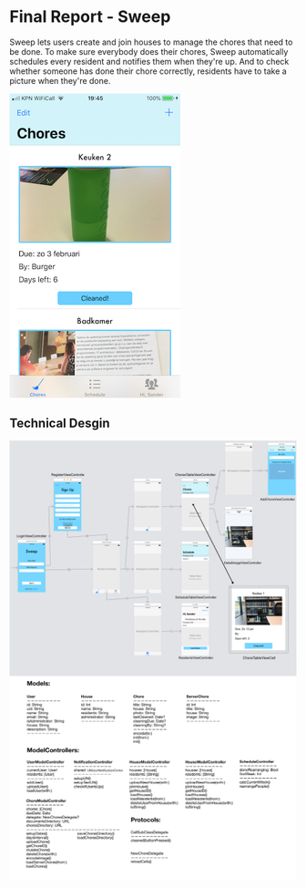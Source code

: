# Final Report - Sweep

Sweep lets users create and join houses to manage the chores that need to be done. To make sure everybody does their chores, Sweep automatically schedules every resident and notifies them when they're up. And to check whether someone has done their chore correctly, residents have to take a picture when they're done.

![](doc/chores.PNG)

## Technical Desgin
![](doc/finalDesign.png)
![](doc/finalUtilityModels.png)

